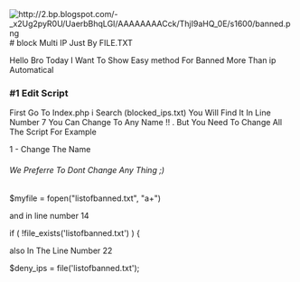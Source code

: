<img class="transparent" alt="http://2.bp.blogspot.com/-_x2Ug2pyR0U/UaerbBhqLGI/AAAAAAAACck/ThjI9aHQ_0E/s1600/banned.png" src="http://2.bp.blogspot.com/-_x2Ug2pyR0U/UaerbBhqLGI/AAAAAAAACck/ThjI9aHQ_0E/s1600/banned.png">
# block Multi IP Just By FILE.TXT

Hello Bro Today I Want To Show Easy method For Banned More Than ip Automatical 

<h3>#1 Edit Script </h3>
First Go To Index.php i Search (blocked_ips.txt) You Will Find It In Line Number 7 
You Can Change To Any Name !! . But You Need To Change All The Script For Example

1 - Change The Name <h6>We Preferre To Dont Change Any Thing ;) </h6>
$myfile = fopen("listofbanned.txt", "a+") 

<p>and in line number 14</p>
if ( !file_exists('listofbanned.txt') ) {
<p>also In The Line Number 22</p>
$deny_ips = file('listofbanned.txt');

